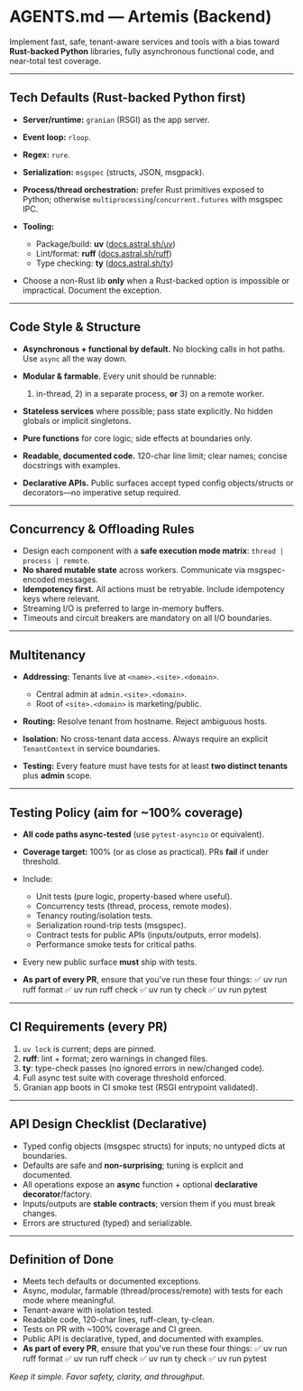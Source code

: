 # AGENTS.md — **Artemis (Backend)**

Implement fast, safe, tenant-aware services and tools with a bias toward **Rust-backed Python** libraries, fully asynchronous functional code, and near-total test coverage.

---

## Tech Defaults (Rust-backed Python first)

* **Server/runtime:** `granian` (RSGI) as the app server.
* **Event loop:** `rloop`.
* **Regex:** `rure`.
* **Serialization:** `msgspec` (structs, JSON, msgpack).
* **Process/thread orchestration:** prefer Rust primitives exposed to Python; otherwise `multiprocessing`/`concurrent.futures` with msgspec IPC.
* **Tooling:**

  * Package/build: **uv** ([docs.astral.sh/uv](https://docs.astral.sh/uv/))
  * Lint/format: **ruff** ([docs.astral.sh/ruff](https://docs.astral.sh/ruff/))
  * Type checking: **ty** ([docs.astral.sh/ty](https://docs.astral.sh/ty/))
* Choose a non-Rust lib **only** when a Rust-backed option is impossible or impractical. Document the exception.

---

## Code Style & Structure

* **Asynchronous + functional by default.** No blocking calls in hot paths. Use `async` all the way down.
* **Modular & farmable.** Every unit should be runnable:

  1. in-thread, 2) in a separate process, **or** 3) on a remote worker.
* **Stateless services** where possible; pass state explicitly. No hidden globals or implicit singletons.
* **Pure functions** for core logic; side effects at boundaries only.
* **Readable, documented code.** 120-char line limit; clear names; concise docstrings with examples.
* **Declarative APIs.** Public surfaces accept typed config objects/structs or decorators—no imperative setup required.

---

## Concurrency & Offloading Rules

* Design each component with a **safe execution mode matrix**: `thread | process | remote`.
* **No shared mutable state** across workers. Communicate via msgspec-encoded messages.
* **Idempotency first.** All actions must be retryable. Include idempotency keys where relevant.
* Streaming I/O is preferred to large in-memory buffers.
* Timeouts and circuit breakers are mandatory on all I/O boundaries.

---

## Multitenancy

* **Addressing:** Tenants live at `<name>.<site>.<domain>`.

  * Central admin at `admin.<site>.<domain>`.
  * Root of `<site>.<domain>` is marketing/public.
* **Routing:** Resolve tenant from hostname. Reject ambiguous hosts.
* **Isolation:** No cross-tenant data access. Always require an explicit `TenantContext` in service boundaries.
* **Testing:** Every feature must have tests for at least **two distinct tenants** plus **admin** scope.

---

## Testing Policy (aim for \~100% coverage)

* **All code paths async-tested** (use `pytest-asyncio` or equivalent).
* **Coverage target:** 100% (or as close as practical). PRs **fail** if under threshold.
* Include:

  * Unit tests (pure logic, property-based where useful).
  * Concurrency tests (thread, process, remote modes).
  * Tenancy routing/isolation tests.
  * Serialization round-trip tests (msgspec).
  * Contract tests for public APIs (inputs/outputs, error models).
  * Performance smoke tests for critical paths.
* Every new public surface **must** ship with tests.
* **As part of every PR**, ensure that you've run these four things:
✅ uv run ruff format
✅ uv run ruff check
✅ uv run ty check
✅ uv run pytest

---

## CI Requirements (every PR)

1. `uv lock` is current; deps are pinned.
2. **ruff**: lint + format; zero warnings in changed files.
3. **ty**: type-check passes (no ignored errors in new/changed code).
4. Full async test suite with coverage threshold enforced.
5. Granian app boots in CI smoke test (RSGI entrypoint validated).

---

## API Design Checklist (Declarative)

* Typed config objects (msgspec structs) for inputs; no untyped dicts at boundaries.
* Defaults are safe and **non-surprising**; tuning is explicit and documented.
* All operations expose an **async** function + optional **declarative decorator**/factory.
* Inputs/outputs are **stable contracts**; version them if you must break changes.
* Errors are structured (typed) and serializable.

---

## Definition of Done

* Meets tech defaults or documented exceptions.
* Async, modular, farmable (thread/process/remote) with tests for each mode where meaningful.
* Tenant-aware with isolation tested.
* Readable code, 120-char lines, ruff-clean, ty-clean.
* Tests on PR with \~100% coverage and CI green.
* Public API is declarative, typed, and documented with examples.
* **As part of every PR**, ensure that you've run these four things:
✅ uv run ruff format
✅ uv run ruff check
✅ uv run ty check
✅ uv run pytest

*Keep it simple. Favor safety, clarity, and throughput.*
